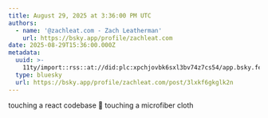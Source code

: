 ```yaml
---
title: August 29, 2025 at 3:36:00 PM UTC
authors:
  - name: '@zachleat.com - Zach Leatherman'
    url: https://bsky.app/profile/zachleat.com
date: 2025-08-29T15:36:00.000Z
metadata:
  uuid: >-
    11ty/import::rss::at://did:plc:xpchjovbk6sxl3bv74z7cs54/app.bsky.feed.post/3lxkf6gkglk2n
  type: bluesky
  url: https://bsky.app/profile/zachleat.com/post/3lxkf6gkglk2n
---
```

touching a react codebase 🤝 touching a microfiber cloth